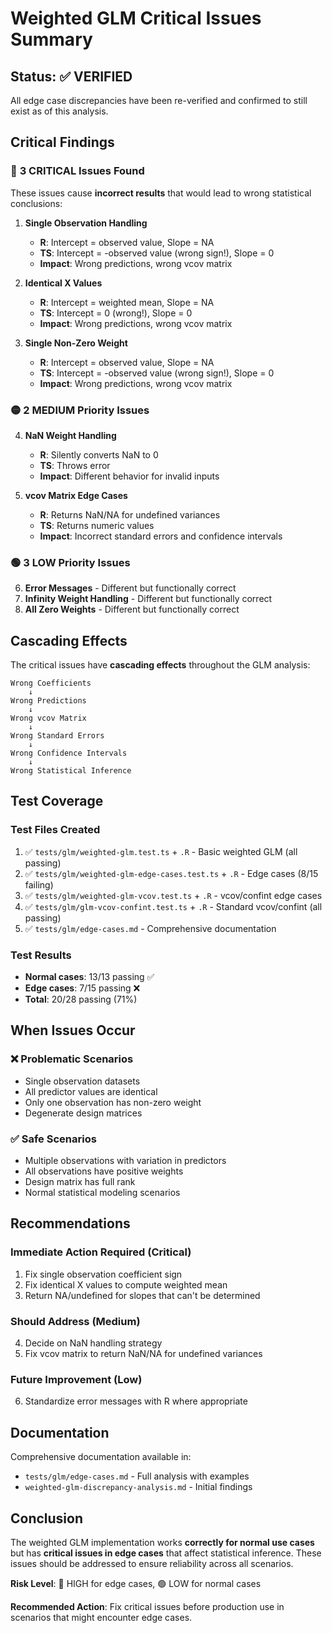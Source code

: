 # Weighted GLM Critical Issues Summary

## Status: ✅ VERIFIED

All edge case discrepancies have been re-verified and confirmed to still exist as of this analysis.

## Critical Findings

### 🔴 **3 CRITICAL Issues Found**

These issues cause **incorrect results** that would lead to wrong statistical conclusions:

1. **Single Observation Handling**
   - **R**: Intercept = observed value, Slope = NA
   - **TS**: Intercept = -observed value (wrong sign!), Slope = 0
   - **Impact**: Wrong predictions, wrong vcov matrix

2. **Identical X Values**
   - **R**: Intercept = weighted mean, Slope = NA
   - **TS**: Intercept = 0 (wrong!), Slope = 0
   - **Impact**: Wrong predictions, wrong vcov matrix

3. **Single Non-Zero Weight**
   - **R**: Intercept = observed value, Slope = NA
   - **TS**: Intercept = -observed value (wrong sign!), Slope = 0
   - **Impact**: Wrong predictions, wrong vcov matrix

### 🟡 **2 MEDIUM Priority Issues**

4. **NaN Weight Handling**
   - **R**: Silently converts NaN to 0
   - **TS**: Throws error
   - **Impact**: Different behavior for invalid inputs

5. **vcov Matrix Edge Cases**
   - **R**: Returns NaN/NA for undefined variances
   - **TS**: Returns numeric values
   - **Impact**: Incorrect standard errors and confidence intervals

### 🟢 **3 LOW Priority Issues**

6. **Error Messages** - Different but functionally correct
7. **Infinity Weight Handling** - Different but functionally correct
8. **All Zero Weights** - Different but functionally correct

## Cascading Effects

The critical issues have **cascading effects** throughout the GLM analysis:

```
Wrong Coefficients
    ↓
Wrong Predictions
    ↓
Wrong vcov Matrix
    ↓
Wrong Standard Errors
    ↓
Wrong Confidence Intervals
    ↓
Wrong Statistical Inference
```

## Test Coverage

### Test Files Created
1. ✅ `tests/glm/weighted-glm.test.ts` + `.R` - Basic weighted GLM (all passing)
2. ✅ `tests/glm/weighted-glm-edge-cases.test.ts` + `.R` - Edge cases (8/15 failing)
3. ✅ `tests/glm/weighted-glm-vcov.test.ts` + `.R` - vcov/confint edge cases
4. ✅ `tests/glm/glm-vcov-confint.test.ts` + `.R` - Standard vcov/confint (all passing)
5. ✅ `tests/glm/edge-cases.md` - Comprehensive documentation

### Test Results
- **Normal cases**: 13/13 passing ✅
- **Edge cases**: 7/15 passing ❌
- **Total**: 20/28 passing (71%)

## When Issues Occur

### ❌ **Problematic Scenarios**
- Single observation datasets
- All predictor values are identical
- Only one observation has non-zero weight
- Degenerate design matrices

### ✅ **Safe Scenarios**
- Multiple observations with variation in predictors
- All observations have positive weights
- Design matrix has full rank
- Normal statistical modeling scenarios

## Recommendations

### Immediate Action Required (Critical)
1. Fix single observation coefficient sign
2. Fix identical X values to compute weighted mean
3. Return NA/undefined for slopes that can't be determined

### Should Address (Medium)
4. Decide on NaN handling strategy
5. Fix vcov matrix to return NaN/NA for undefined variances

### Future Improvement (Low)
6. Standardize error messages with R where appropriate

## Documentation

Comprehensive documentation available in:
- `tests/glm/edge-cases.md` - Full analysis with examples
- `weighted-glm-discrepancy-analysis.md` - Initial findings

## Conclusion

The weighted GLM implementation works **correctly for normal use cases** but has **critical issues in edge cases** that affect statistical inference. These issues should be addressed to ensure reliability across all scenarios.

**Risk Level**: 🔴 HIGH for edge cases, 🟢 LOW for normal cases

**Recommended Action**: Fix critical issues before production use in scenarios that might encounter edge cases.
